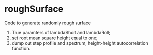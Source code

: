 # roughSurface
Code to generate randomly rough surface

1. True paramters of lambdaShort and lambdaRoll;
2. set root mean square height equal to one;
3. dump out step profile and spectrum, height-height autocorrelation function.
